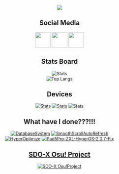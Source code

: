 <div align="center">
  <img src="https://capsule-render.vercel.app/api?text=Greetings%20Stranger!%20❤&&desc=陌生人你好呀~!&animation=twinkling&type=venom&color=gradient&height=200"/></p>

  <h2>Social Media</h2>
  <p align="center">
    <a href="https://www.instagram.com/tatsh.siow/" ><img height="50" src="https://www.vectorlogo.zone/logos/instagram/instagram-tile.svg"/></a>
    <a href="https://www.youtube.com/@tatshsiow/" ><img height="50" src="https://www.vectorlogo.zone/logos/youtube/youtube-tile.svg"/></a>
    <a href="https://discord.com/users/tatsh.siow" ><img height="50" src="https://www.vectorlogo.zone/logos/discord/discord-tile.svg"/></a>
  </p>

  <h2>Stats Board</h2>
  
  ![Stats](https://github-readme-stats.vercel.app/api?username=TatshSiow&show_icons=true&theme=tokyonight&rank_icon=github)\
  ![Top Langs](https://github-readme-stats.vercel.app/api/top-langs/?username=TatshSiow&layout=donut&theme=tokyonight)
  
  <h2>Devices</h2>

  <a href="https://www.gsmarena.com/xiaomi_13-12013.php" >![Stats](https://shields.io/badge/Xiaomi-Xiaomi_13-2952FA?style=for-the-badge&logo=Xiaomi&logoColor=FFFFFF)</a>
  <a href="https://www.gsmarena.com/xiaomi_pad_5_pro-11043.php" >![Stats](https://shields.io/badge/Xiaomi-Xiaomi_Pad_5_Pro-2952FA?style=for-the-badge&logo=Xiaomi&logoColor=FFFFFF)</a>
  ![Stats](https://shields.io/badge/HP_Omen_17-cb1001nx-2952FA?style=for-the-badge&logo=HP&logoColor=FFFFFF)
  
  <h2>What have I done???!!!</h2>

  <a href="https://github.com/TatshSiow/Hotel-Management-System" >![DatabaseSystem](https://github-readme-stats.vercel.app/api/pin/?username=TatshSiow&repo=Hotel-Management-System&theme=tokyonight)</a>
  <a href="https://github.com/TatshSiow/SmoothScrollAutoRefresh" >![SmoothScrollAutoRefresh](https://github-readme-stats.vercel.app/api/pin/?username=TatshSiow&repo=SmoothScrollAutoRefresh&theme=tokyonight)</a>\
  <a href="https://github.com/TatshSiow/HyperOptimize" >![HyperOptimize](https://github-readme-stats.vercel.app/api/pin/?username=TatshSiow&repo=HyperOptimize&theme=tokyonight)</a>
  <a href="https://github.com/TatshSiow/Pad5Pro-ZXL-HyperOS-2.0.7-Fix" >![Pad5Pro-ZXL-HyperOS-2.0.7-Fix](https://github-readme-stats.vercel.app/api/pin/?username=TatshSiow&repo=Pad5Pro-ZXL-HyperOS-2.0.7-Fix&theme=tokyonight)</a>

  <h2><a href="https://sites.google.com/view/sdo-x-global-fansite/downloads/fanmade-games/sdo-x-osu-project">SDO-X Osu! Project</a></h2>
  
  <a href="https://sites.google.com/view/sdo-x-global-fansite/downloads/fanmade-games/sdo-x-osu-project">![SDO-X Osu!Project](https://github.com/user-attachments/assets/e51afa64-869b-48aa-a39d-fff71bfab467)</h2>
</div>
